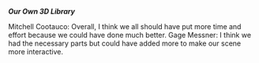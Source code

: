 **_Our Own 3D Library_**

Mitchell Cootauco: Overall, I think we all should have put more time and effort because we could have done much better.
Gage Messner: I think we had the necessary parts but could have added more to make our scene more interactive.
